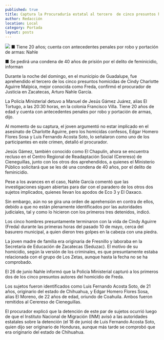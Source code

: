 ```yaml
---
published: true
title: Captura la Procuraduría estatal al tercero  de cinco presuntos homicidas de Freda
author: Redacción
location: Local
category: Portada
layout: posts
---
```


![](http://i.imgur.com/Mbo0GwKm.jpg)
■ Tiene 20 años; cuenta con antecedentes penales por robo y portación de armas: Nahle

■ Se pedirá una condena de 40 años de prisión por el delito de feminicidio, informan

Durante la noche del domingo, en el municipio de Guadalupe, fue aprehendido el tercero de los cinco presuntos homicidas de Cindy Charlotte Aguirre Malpica, mejor conocida como Freda, confirmó el procurador de Justicia en Zacatecas, Arturo Nahle García.

La Policía Ministerial detuvo a Manuel de Jesús Gámez Juárez, alias El Tortugo, a las 20:30 horas, en la colonia Francisco Villa. Tiene 20 años de edad y cuenta con antecedentes penales por robo y portación de armas, dijo.

Al momento de su captura, el joven argumentó no estar implicado en el asesinato de Charlotte Aguirre, pero los homicidas confesos, Edgar Homero Flores Sosa y Luis Fernando Acosta Soto, lo señalaron como uno de los participantes en este crimen, detalló el procurador. 

Jesús Gámez, también conocido como El Chapulín, ahora se encuentra recluso en el Centro Regional de Readaptación Social (Cerereso) de Cieneguillas, junto con los otros dos aprehendidos, a quienes el Ministerio Público solicitará que se les dé una condena de 40 años, por el delito de feminicidio.

Pese a los avances en el caso, Nahle García comentó que las investigaciones siguen abiertas para dar con el paradero de los otros dos sujetos implicados, quienes llevan los apodos de Eco 3 y El Oaxaco.

Sin embargo, aún no se gira una orden de aprehensión en contra de ellos, debido a que no están plenamente identificados por las autoridades judiciales, tal y como lo hicieron con los primeros tres detenidos, indicó.

Los cinco hombres presuntamente terminaron con la vida de Cindy Aguirre (Freda) durante las primeras horas del pasado 10 de mayo, cerca del basurero municipal, a quien dieron tres golpes en la cabeza con una piedra.

La joven madre de familia era originaria de Fresnillo y laboraba en la Secretaría de Educación de Zacatecas (Seduzac). El motivo de su homicidio, según la versión de los criminales, es que presuntamente estaba relacionada con el grupo de Los Zetas, aunque hasta la fecha no se ha comprobado.

El 26 de junio Nahle informó que la Policía Ministerial capturó a los primeros dos de los cinco presuntos autores del homicidio de Freda.

Los sujetos fueron identificados como Luis Fernando Acosta Soto, de 21 años, originario del estado de Chihuahua, y Edgar Homero Flores Sosa, alias El Moreno, de 22 años de edad, oriundo de Coahuila. Ambos fueron remitidos al Cerereso de Cieneguillas. 

El procurador explicó que la detención de este par de sujetos ocurrió luego de que el Instituto Nacional de Migración (INM) avisó a las autoridades estatales sobre la detención (el 18 de junio) de Luis Fernando Acosta Soto, quien dijo ser originario de Honduras, aunque más tarde se comprobó que era originario del estado de Chihuahua.
